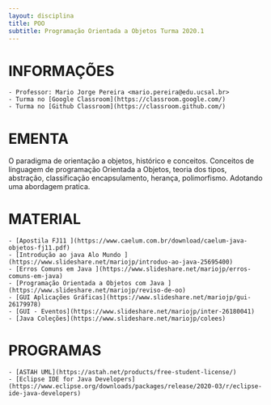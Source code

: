 ```yaml
---
layout: disciplina
title: POO
subtitle: Programação Orientada a Objetos Turma 2020.1
---
```


# INFORMAÇÕES

    - Professor: Mario Jorge Pereira <mario.pereira@edu.ucsal.br>
    - Turma no [Google Classroom](https://classroom.google.com/)
    - Turma no [Github Classroom](https://classroom.github.com/)

# EMENTA
O paradigma de orientação a objetos, histórico e conceitos. Conceitos de linguagem de programação Orientada a Objetos, teoria dos tipos, abstração, classificação encapsulamento, herança, polimorfismo. Adotando uma abordagem pratica.


# MATERIAL
    - [Apostila FJ11 ](https://www.caelum.com.br/download/caelum-java-objetos-fj11.pdf)
    - [Introdução ao java Alo Mundo ](https://www.slideshare.net/mariojp/introduo-ao-java-25695400)
    - [Erros Comuns em Java ](https://www.slideshare.net/mariojp/erros-comuns-em-java)
    - [Programação Orientada a Objetos com Java ](https://www.slideshare.net/mariojp/reviso-de-oo)
    - [GUI Aplicações Gráficas](https://www.slideshare.net/mariojp/gui-26179978)
    - [GUI - Eventos](https://www.slideshare.net/mariojp/inter-26180041)
    - [Java Coleções](https://www.slideshare.net/mariojp/colees)


# PROGRAMAS
    - [ASTAH UML](https://astah.net/products/free-student-license/)
    - [Eclipse IDE for Java Developers](https://www.eclipse.org/downloads/packages/release/2020-03/r/eclipse-ide-java-developers)   
